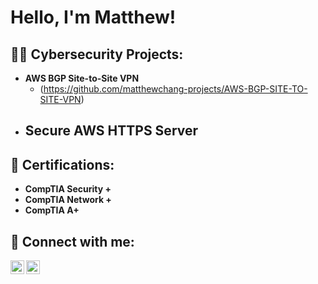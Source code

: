 # Hello, I'm Matthew! 

## 👨‍💻 Cybersecurity Projects:
- **AWS BGP Site-to-Site VPN**
    - (https://github.com/matthewchang-projects/AWS-BGP-SITE-TO-SITE-VPN)
- **Secure AWS HTTPS Server**
    - 

## 📃 Certifications:

- <b> CompTIA Security +
- CompTIA Network +
- CompTIA A+ </b>

## 🤳 Connect with me:

[<img align="left" alt="JoshMadakor | LinkedIn" width="22px" src="https://cdn.jsdelivr.net/npm/simple-icons@v3/icons/linkedin.svg" />][linkedin]
[<img align="left" alt="JoshMadakor | Instagram" width="22px" src="https://cdn.jsdelivr.net/npm/simple-icons@v3/icons/instagram.svg" />][instagram]

[instagram]: https://www.instagram.com/matthewwchangg/
[linkedin]: https://www.linkedin.com/in/matthew-chang-970938326/

